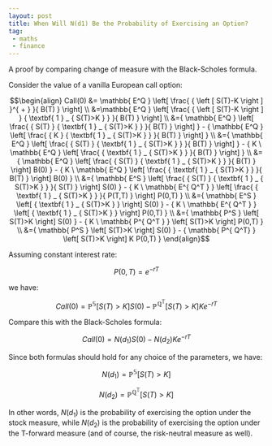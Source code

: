 ```yaml
---
layout: post
title: When Will N(d1) Be the Probability of Exercising an Option?
tag:
 - maths
 - finance
---
```


A proof by comparing change of measure with the Black-Scholes formula.

Consider the value of a vanilla European call option:

$$\begin{align}
Call(0) &= \mathbb{ E^Q } \left[ \frac{ { \left [ S(T)-K \right ] }^{ + } }{ B(T) } \right] \\
 &=\mathbb{ E^Q } \left[ \frac{ { \left [ S(T)-K \right ] } { \textbf{ 1 } _ { S(T)>K } } }{ B(T) } \right] \\
 &={ \mathbb{ E^Q } \left[ \frac{ { S(T) } { \textbf{ 1 } _ { S(T)>K } } }{ B(T) } \right] } - { \mathbb{ E^Q } \left[ \frac{ {  K  } { \textbf{ 1 } _ { S(T)>K } } }{ B(T) } \right] } \\
 &={ \mathbb{ E^Q } \left[ \frac{ { S(T) } { \textbf{ 1 } _ { S(T)>K } } }{ B(T) } \right] } - { K \ \mathbb{ E^Q } \left[ \frac{ { \textbf{ 1 } _ { S(T)>K } } }{ B(T) } \right] } \\
 &={ \mathbb{ E^Q } \left[ \frac{ { S(T) } { \textbf{ 1 } _ { S(T)>K } } }{ B(T) } \right] B(0) } - { K \ \mathbb{ E^Q } \left[ \frac{ { \textbf{ 1 } _ { S(T)>K } } }{ B(T) } \right] B(0) } \\
 &={ \mathbb{ E^S } \left[ \frac{ { S(T) } { \textbf{ 1 } _ { S(T)>K } } }{ S(T) } \right] S(0) } - { K \ \mathbb{ E^{ Q^T } } \left[ \frac{ { \textbf{ 1 } _ { S(T)>K } } }{ P(T,T) } \right] P(0,T) } \\
 &={ \mathbb{ E^S } \left[ { \textbf{ 1 } _ { S(T)>K } } \right] S(0) } - { K \ \mathbb{ E^{ Q^T } } \left[ { \textbf{ 1 } _ { S(T)>K } } \right] P(0,T) } \\
 &={ \mathbb{ P^S } \left[ S(T)>K \right] S(0) } - { K \ \mathbb{ P^{ Q^T } } \left[ S(T)>K \right] P(0,T) } \\
 &={ \mathbb{ P^S } \left[ S(T)>K \right] S(0) } - { \mathbb{ P^{ Q^T} } \left[ S(T)>K \right] K P(0,T) }
\end{align}$$

Assuming constant interest rate:

$$ P(0,T)=e^{ -rT } $$

we have:

$$ Call(0)={ \mathbb{ P^S } \left[ S(T)>K \right] S(0) } - { \mathbb{ P^{ Q^T } } \left[ S(T)>K \right] K e^{ -rT } } $$

Compare this with the Black-Scholes formula:

$$ Call(0)={ N(d_1)S(0) }-{ N(d_2)K e^{ -rT } } $$

Since both formulas should hold for any choice of the parameters, we have:

$$ N(d_1)=\mathbb{ P^S } \left[ S(T)>K \right] $$

$$ N(d_2)=\mathbb{ P^ { Q^T } } \left[ S(T)>K \right] $$

In other words, $N(d_1)$ is the probability of exercising the option under the stock measure, while $N(d_2)$ is the probability of exercising the option under the T-forward measure (and of course, the risk-neutral measure as well).
